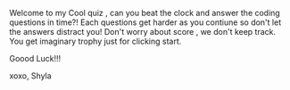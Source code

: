 Welcome to my Cool quiz , can you beat the clock and answer the coding questions in time?! Each questions get harder as you contiune so don't let the answers distract you! Don't worry about score , we don't keep track. You get imaginary trophy just for clicking start. 

Goood Luck!!! 

xoxo, 
Shyla